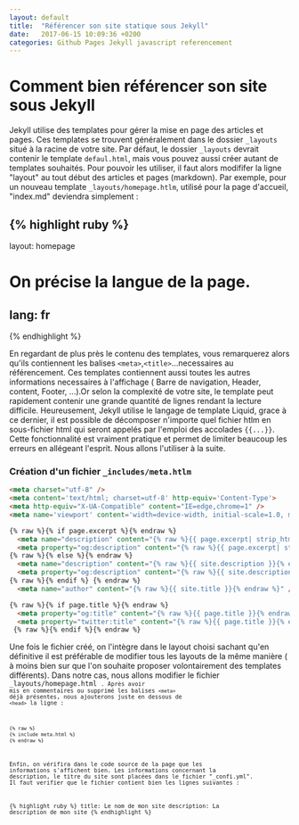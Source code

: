 ```yaml
---
layout: default
title:  "Référencer son site statique sous Jekyll"
date:   2017-06-15 10:09:36 +0200
categories: Github Pages Jekyll javascript referencement
---
```




<h1>Comment bien référencer son site sous Jekyll</h1>

Jekyll utilise des templates  pour gérer la mise en page des articles et pages. Ces templates se trouvent généralement dans le dossier <code>_layouts</code> situé à la racine de votre site.
Par défaut, le dossier <code>_layouts</code>  devrait contenir le template <code>defaul.html</code>, mais vous pouvez aussi créer autant de templates souhaités. Pour pouvoir les utiliser, il faut alors modififer la ligne "layout" au tout début des articles et pages (markdown). Par exemple, pour un nouveau template <code>_layouts/homepage.htlm</code>, utilisé pour la page d'accueil, "index.md" deviendra simplement :

{% highlight ruby %}
---


layout: homepage
# On précise la langue de la page.
lang: fr
---

{% endhighlight %}


En regardant de plus près le contenu des templates, vous remarquerez alors qu'ils contiennent les balises `<meta>`,`<title>`...necessaires au référencement. Ces templates contiennent aussi toutes les autres informations necessaires à l'affichage ( Barre de navigation, Header, content, Footer, ...).Or selon la complexité de votre site, le template peut rapidement contenir une grande quantité de lignes rendant la lecture difficile. Heureusement, Jekyll utilise le langage de template Liquid, grace à ce dernier, il est possible de décomposer n'importe quel fichier htlm en sous-fichier html qui seront appelés par l'emploi des accolades  `{{...}}`. Cette fonctionnalité est vraiment pratique et permet de limiter beaucoup les erreurs en allégeant l'esprit. Nous allons l'utiliser à la suite.

<h3> Création d'un fichier <code>_includes/meta.htlm </code>  </h3>

```html
<meta charset="utf-8" />
<meta content='text/html; charset=utf-8' http-equiv='Content-Type'>
<meta http-equiv="X-UA-Compatible" content="IE=edge,chrome=1" />
<meta name='viewport' content='width=device-width, initial-scale=1.0, maximum-scale=1.0'>

{% raw %}{% if page.excerpt %}{% endraw %}
  <meta name="description" content="{% raw %}{{ page.excerpt| strip_html }}{% endraw %}" />
  <meta property="og:description" content="{% raw %}{{ page.excerpt| strip_html }}{% endraw %}" />
{% raw %}{% else %}{% endraw %}
  <meta name="description" content="{% raw %}{{ site.description }}{% endraw %}">
  <meta property="og:description" content="{% raw %}{{ site.description }}{% endraw %}" />
{% raw %}{% endif %} {% endraw %}
  <meta name="author" content="{% raw %}{{ site.title }}{% endraw %}" />

{% raw %}{% if page.title %}{% endraw %}
  <meta property="og:title" content="{% raw %}{{ page.title }}{% endraw %}" />
  <meta property="twitter:title" content="{% raw %}{{ page.title }}{% endraw %}" />
 {% raw %}{% endif %}{% endraw %}
```

Une fois le fichier créé, on l'intègre dans le layout choisi sachant qu'en définitive il est préférable de modifier tous les layouts de la même manière ( à moins bien sur que l'on souhaite proposer volontairement des templates différents).
Dans notre cas, nous allons modifier le fichier <code> _layouts/homepage.html <code>. Après avoir mis en commentaires ou supprimé les balises `<meta>` déjà présentes, nous ajouterons juste en dessous de `<head>` la ligne : 

```html
{% raw %}
{% include meta.html %}
{% endraw %}
```



Enfin, on vérifira dans le code source de la page que les informations s'affichent bien. Les informations concernant la description, le titre du site sont placées dans le fichier "_confi.yml". Il faut verifier que le fichier contient bien les lignes suivantes :

{% highlight ruby %}
title: Le nom de mon site
description: La description de mon site
{% endhighlight %}
